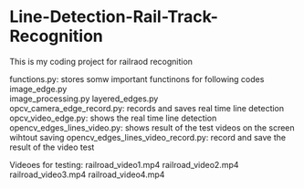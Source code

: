 # Line-Detection-Rail-Track-Recognition

This is my coding project for railraod recognition

functions.py: stores somw important functinons for following codes
image_edge.py	
image_processing.py
layered_edges.py	
opcv_camera_edge_record.py: records and saves real time line detection
opcv_video_edge.py: shows the real time line detection	
opencv_edges_lines_video.py: shows result of the test videos on the screen wihtout saving
opencv_edges_lines_video_record.py: record and save the result of the video test

Videoes for testing:
railroad_video1.mp4	
railroad_video2.mp4	
railroad_video3.mp4	
railroad_video4.mp4
